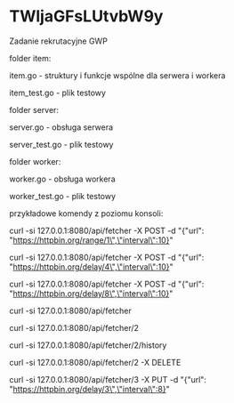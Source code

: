 # TWljaGFsLUtvbW9y
Zadanie rekrutacyjne GWP

folder item:

item.go - struktury i funkcje wspólne dla serwera i workera

item_test.go - plik testowy

folder server:

server.go - obsługa serwera

server_test.go - plik testowy

folder worker:

worker.go - obsługa workera

worker_test.go - plik testowy

przykładowe komendy z poziomu konsoli:

curl -si 127.0.0.1:8080/api/fetcher -X POST -d "{\"url\": \"https://httpbin.org/range/1\",\"interval\":10}"

curl -si 127.0.0.1:8080/api/fetcher -X POST -d "{\"url\": \"https://httpbin.org/delay/4\",\"interval\":10}"

curl -si 127.0.0.1:8080/api/fetcher -X POST -d "{\"url\": \"https://httpbin.org/delay/8\",\"interval\":10}"

curl -si 127.0.0.1:8080/api/fetcher

curl -si 127.0.0.1:8080/api/fetcher/2

curl -si 127.0.0.1:8080/api/fetcher/2/history

curl -si 127.0.0.1:8080/api/fetcher/2 -X DELETE

curl -si 127.0.0.1:8080/api/fetcher/3 -X PUT -d "{\"url\": \"https://httpbin.org/delay/3\",\"interval\":8}"




